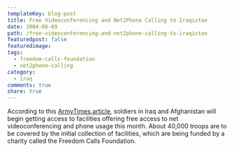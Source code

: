 ```yaml
---
templateKey: blog-post
title: Free Videoconferencing and Net2Phone Calling to Iraqistan
date: 2004-06-09
path: /free-videoconferencing-and-net2phone-calling-to-iraqistan
featuredpost: false
featuredimage:
tags:
  - freedom-calls-foundation
  - net2phone-calling
category:
  - iraq
comments: true
share: true
---
```


According to this [ArmyTimes article](http://www.armytimes.com/story.php?f=1-292925-2990736.php), soldiers in Iraq and Afghanistan will begin getting access to facilities offering free access to net videoconferencing and phone usage this month. About 40,000 troops are to be covered by the initial collection of facilities, which are being funded by a charity called the Freedom Calls Foundation.
